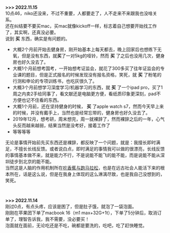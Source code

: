 __>>> 2022.11.15__<br>
10点46，niko还没来，不过不重要，人都要走了，人不走来不来跟我也没啥关系。<br>
还在纠结要不要买mac，买mac就像kickoff一样，标志着自己想要开始找工作了，其实啊，还真没必要。<br>
说到 __买__ 东西，确实是有问题的。<br>
- 大概2个月前开始去健身房，刚开始基本上每天都去，晚上回家后也想练下无氧，但是没有东西，就<b>买</b>了一对5kg的哑铃，然而 __买__ 了之后也没用几次，健身房也好久没去了。
- 大概1个月前想考国考，一开始想考证监会，就花了300多买了往年证监会的专业课的题目，但是正式报名的时候发现没有报名资格，笑死，就 __买__ 了粉笔的行测和申论的专项训练书，也吃灰很久了。
- 大概3个月前想学习深度学习/机器学习的东西，就 __买__ 了一个ipad pro，买了1周之内卖2手给同事了，看文献还是电脑更方便，看纸质印象更深刻，pad不方便也记不住看的东西。
- 大概1个月前，还在坚持健身的时候， __买__ 了apple watch s7，然而今天早上来的时候，并没有戴手上，当然也是经常忘带的，健身房也好久没去了。
- 2019年12月，想考研，周末想完，周一就裸辞了，然而裸辞之后的一年，心气头反而越来越弱，结果当然是没考好，接着工作了
- 等等等等

无论是事情开始前先买东西还是裸辞，都反映了一个问题，就是：我擅长即时满足，不擅长长线反馈。或者说白点，即时满足的事情我可以做的很漂亮，长线反馈的事情基本做不来，就是能力不行，不是说能不能飞的能不能，而是说能不能从深圳徒步到北京的能不能。<br>
当然这是人脑的作用机制所在[吃香蕉与跑马拉松](一些事实/吃香蕉与跑马拉松.md)，也是在远古社会人能活下来的根本所在，话是这么说，但是在我身上体现的这么淋漓尽致，也是我自己没想到的，笑死。

<br>

__>>> 2022.11.14__<br>
刚过0点，有点头疼，应该是困了，但是肚子饿，就泡了一袋泡面。<br>
刚刚在苹果团下单了macbook 16（m1 max+32G+1t），下单了5分钟后，取消订单了，理智告诉我，我不需要，没必要买！<br>
泡面就在面前，无论吃还是不吃，碗都是要洗的，吃吧，吃了赶快睡觉。
